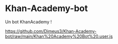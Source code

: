 # Khan-Academy-bot
Un bot KhanAcademy !

https://github.com/Dimeus3/Khan-Academy-bot/raw/main/Khan%20Academy%20Bot%20.user.js

